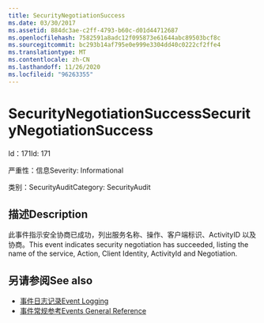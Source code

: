 ```yaml
---
title: SecurityNegotiationSuccess
ms.date: 03/30/2017
ms.assetid: 884dc3ae-c2ff-4793-b60c-d01d44712687
ms.openlocfilehash: 7582591a8adc12f095873e61644abc89503bcf8c
ms.sourcegitcommit: bc293b14af795e0e999e3304dd40c0222cf2ffe4
ms.translationtype: MT
ms.contentlocale: zh-CN
ms.lasthandoff: 11/26/2020
ms.locfileid: "96263355"
---
```

# <a name="securitynegotiationsuccess"></a><span data-ttu-id="c2c02-102">SecurityNegotiationSuccess</span><span class="sxs-lookup"><span data-stu-id="c2c02-102">SecurityNegotiationSuccess</span></span>

<span data-ttu-id="c2c02-103">Id：171</span><span class="sxs-lookup"><span data-stu-id="c2c02-103">Id: 171</span></span>  
  
 <span data-ttu-id="c2c02-104">严重性：信息</span><span class="sxs-lookup"><span data-stu-id="c2c02-104">Severity: Informational</span></span>  
  
 <span data-ttu-id="c2c02-105">类别：SecurityAudit</span><span class="sxs-lookup"><span data-stu-id="c2c02-105">Category: SecurityAudit</span></span>  
  
## <a name="description"></a><span data-ttu-id="c2c02-106">描述</span><span class="sxs-lookup"><span data-stu-id="c2c02-106">Description</span></span>  

 <span data-ttu-id="c2c02-107">此事件指示安全协商已成功，列出服务名称、操作、客户端标识、ActivityID 以及协商。</span><span class="sxs-lookup"><span data-stu-id="c2c02-107">This event indicates security negotiation has succeeded, listing the name of the service, Action, Client Identity, ActivityId and Negotiation.</span></span>  
  
## <a name="see-also"></a><span data-ttu-id="c2c02-108">另请参阅</span><span class="sxs-lookup"><span data-stu-id="c2c02-108">See also</span></span>

- [<span data-ttu-id="c2c02-109">事件日志记录</span><span class="sxs-lookup"><span data-stu-id="c2c02-109">Event Logging</span></span>](index.md)
- [<span data-ttu-id="c2c02-110">事件常规参考</span><span class="sxs-lookup"><span data-stu-id="c2c02-110">Events General Reference</span></span>](events-general-reference.md)
